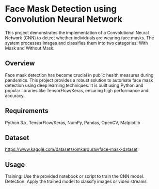 # Face Mask Detection using Convolution Neural Network
This project demonstrates the implementation of a Convolutional Neural Network (CNN) to detect whether individuals are wearing face masks. The system processes images and classifies them into two categories: With Mask and Without Mask.

## Overview
Face mask detection has become crucial in public health measures during pandemics. This project provides a robust solution to automate face mask detection using deep learning techniques. It is built using Python and popular libraries like TensorFlow/Keras, ensuring high performance and accuracy.

## Requirements
Python 3.x,
TensorFlow/Keras,
NumPy, Pandas, OpenCV, Matplotlib

## Dataset
https://www.kaggle.com/datasets/omkargurav/face-mask-dataset

## Usage
Training: Use the provided notebook or script to train the CNN model.
Detection: Apply the trained model to classify images or video streams.
